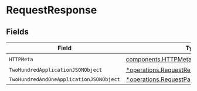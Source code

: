 # RequestResponse


## Fields

| Field                                                                                                   | Type                                                                                                    | Required                                                                                                | Description                                                                                             |
| ------------------------------------------------------------------------------------------------------- | ------------------------------------------------------------------------------------------------------- | ------------------------------------------------------------------------------------------------------- | ------------------------------------------------------------------------------------------------------- |
| `HTTPMeta`                                                                                              | [components.HTTPMetadata](../../models/components/httpmetadata.md)                                      | :heavy_check_mark:                                                                                      | N/A                                                                                                     |
| `TwoHundredApplicationJSONObject`                                                                       | [*operations.RequestResponseBody](../../models/operations/requestresponsebody.md)                       | :heavy_minus_sign:                                                                                      | N/A                                                                                                     |
| `TwoHundredAndOneApplicationJSONObject`                                                                 | [*operations.RequestPassthroughResponseBody](../../models/operations/requestpassthroughresponsebody.md) | :heavy_minus_sign:                                                                                      | N/A                                                                                                     |